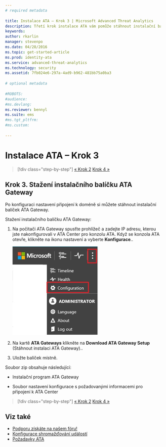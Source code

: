 ```yaml
---
# required metadata

title: Instalace ATA – Krok 3 | Microsoft Advanced Threat Analytics
description: Třetí krok instalace ATA vám pomůže stáhnout instalační balíček ATA Gateway.
keywords:
author: rkarlin
manager: stevenpo
ms.date: 04/28/2016
ms.topic: get-started-article
ms.prod: identity-ata
ms.service: advanced-threat-analytics
ms.technology: security
ms.assetid: 7fb024e6-297a-4ad9-b962-481bb75a0ba3

# optional metadata

#ROBOTS:
#audience:
#ms.devlang:
ms.reviewer: bennyl
ms.suite: ems
#ms.tgt_pltfrm:
#ms.custom:

---
```


# Instalace ATA – Krok 3

>[!div class="step-by-step"]
[« Krok 2](install-ata-step2.md)
[Krok 4 »](install-ata-step4.md)

## Krok 3. Stažení instalačního balíčku ATA Gateway
Po konfiguraci nastavení připojení k doméně si můžete stáhnout instalační balíček ATA Gateway.

Stažení instalačního balíčku ATA Gateway:

1.  Na počítači ATA Gateway spusťte prohlížeč a zadejte IP adresu, kterou jste nakonfigurovali v ATA Center pro konzolu ATA. Když se konzola ATA otevře, klikněte na ikonu nastavení a vyberte **Konfigurace**..

    ![Nastavení konfigurace ATA Gateway](media/ATA-config-icon.JPG)

2.  Na kartě **ATA Gateways** klikněte na **Download ATA Gateway Setup** (Stáhnout instalaci ATA Gateway)..

3.  Uložte balíček místně.

Soubor zip obsahuje následující:

-   Instalační program ATA Gateway

-   Soubor nastavení konfigurace s požadovanými informacemi pro připojení k ATA Center


>[!div class="step-by-step"]
[« Krok 2](install-ata-step2.md)
[Krok 4 »](install-ata-step4.md)

## Viz také

- [Podporu získáte na našem fóru!](https://social.technet.microsoft.com/Forums/security/en-US/home?forum=mata)
- [Konfigurace shromažďování událostí](/advanced-threat-analytics/plan-design/configure-event-collection)
- [Požadavky ATA](/advanced-threat-analytics/plan-design/ata-prerequisites)


<!--HONumber=Apr16_HO4-->



